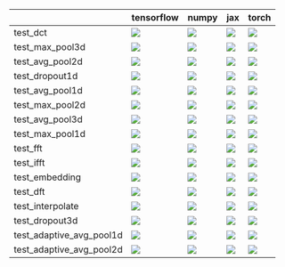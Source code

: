 |                          | tensorflow                                                                                                                                                                             | numpy                                                                                                                                                                                  | jax                                                                                                                                                                                | torch                                                                                                                                                                                  |
|:-------------------------|:---------------------------------------------------------------------------------------------------------------------------------------------------------------------------------------|:---------------------------------------------------------------------------------------------------------------------------------------------------------------------------------------|:-----------------------------------------------------------------------------------------------------------------------------------------------------------------------------------|:---------------------------------------------------------------------------------------------------------------------------------------------------------------------------------------|
| test_dct                 | <a href="https://github.com/unifyai/ivy/actions/runs/4363319640/jobs/7629285024" rel="noopener noreferrer" target="_blank"><img src=https://img.shields.io/badge/-failure-red></a>     | <a href="https://github.com/unifyai/ivy/actions/runs/4305417693/jobs/7507832191" rel="noopener noreferrer" target="_blank"><img src=https://img.shields.io/badge/-failure-red></a>     | <a href="https://github.com/unifyai/ivy/actions/runs/4363319640/jobs/7629282884" rel="noopener noreferrer" target="_blank"><img src=https://img.shields.io/badge/-failure-red></a> | <a href="https://github.com/unifyai/ivy/actions/runs/4363319640/jobs/7629287015" rel="noopener noreferrer" target="_blank"><img src=https://img.shields.io/badge/-failure-red></a>     |
| test_max_pool3d          | <a href="https://github.com/unifyai/ivy/actions/runs/4363868828/jobs/7630493535" rel="noopener noreferrer" target="_blank"><img src=https://img.shields.io/badge/-failure-red></a>     | <a href="https://github.com/unifyai/ivy/actions/runs/4363319640/jobs/7629287015" rel="noopener noreferrer" target="_blank"><img src=https://img.shields.io/badge/-failure-red></a>     | <a href="null" rel="noopener noreferrer" target="_blank"><img src=https://img.shields.io/badge/-failure-red></a>                                                                   | <a href="https://github.com/unifyai/ivy/actions/runs/4363319640/jobs/7629287606" rel="noopener noreferrer" target="_blank"><img src=https://img.shields.io/badge/-failure-red></a>     |
| test_avg_pool2d          | <a href="https://github.com/unifyai/ivy/actions/runs/4363319640/jobs/7629286396" rel="noopener noreferrer" target="_blank"><img src=https://img.shields.io/badge/-failure-red></a>     | <a href="https://github.com/unifyai/ivy/actions/" rel="noopener noreferrer" target="_blank"><img src=https://img.shields.io/badge/-failure-red></a>                                    | <a href="https://github.com/unifyai/ivy/actions/runs/4363319640/jobs/7629287606" rel="noopener noreferrer" target="_blank"><img src=https://img.shields.io/badge/-failure-red></a> | <a href="https://github.com/unifyai/ivy/actions/runs/4363319640/jobs/7629287173" rel="noopener noreferrer" target="_blank"><img src=https://img.shields.io/badge/-failure-red></a>     |
| test_dropout1d           | <a href="https://github.com/unifyai/ivy/actions/runs/4363319640/jobs/7629285909" rel="noopener noreferrer" target="_blank"><img src=https://img.shields.io/badge/-failure-red></a>     | <a href="https://github.com/unifyai/ivy/actions/runs/4305417693/jobs/7507836707" rel="noopener noreferrer" target="_blank"><img src=https://img.shields.io/badge/-failure-red></a>     | <a href="https://github.com/unifyai/ivy/actions/runs/4363319640/jobs/7629285909" rel="noopener noreferrer" target="_blank"><img src=https://img.shields.io/badge/-failure-red></a> | <a href="https://github.com/unifyai/ivy/actions/runs/4363319640/jobs/7629285757" rel="noopener noreferrer" target="_blank"><img src=https://img.shields.io/badge/-failure-red></a>     |
| test_avg_pool1d          | <a href="https://github.com/unifyai/ivy/actions/runs/4363319640/jobs/7629284749" rel="noopener noreferrer" target="_blank"><img src=https://img.shields.io/badge/-failure-red></a>     | <a href="https://github.com/unifyai/ivy/actions/runs/4305417693/jobs/7507836093" rel="noopener noreferrer" target="_blank"><img src=https://img.shields.io/badge/-failure-red></a>     | <a href="https://github.com/unifyai/ivy/actions/runs/4363319640/jobs/7629285757" rel="noopener noreferrer" target="_blank"><img src=https://img.shields.io/badge/-failure-red></a> | <a href="null" rel="noopener noreferrer" target="_blank"><img src=https://img.shields.io/badge/-failure-red></a>                                                                       |
| test_max_pool2d          | <a href="https://github.com/unifyai/ivy/actions/runs/4363319640/jobs/7629287808" rel="noopener noreferrer" target="_blank"><img src=https://img.shields.io/badge/-failure-red></a>     | <a href="null" rel="noopener noreferrer" target="_blank"><img src=https://img.shields.io/badge/-failure-red></a>                                                                       | <a href="https://github.com/unifyai/ivy/actions/runs/4363319640/jobs/7629287606" rel="noopener noreferrer" target="_blank"><img src=https://img.shields.io/badge/-failure-red></a> | <a href="null" rel="noopener noreferrer" target="_blank"><img src=https://img.shields.io/badge/-failure-red></a>                                                                       |
| test_avg_pool3d          | <a href="https://github.com/unifyai/ivy/actions/runs/4363319640/jobs/7629285470" rel="noopener noreferrer" target="_blank"><img src=https://img.shields.io/badge/-failure-red></a>     | <a href="https://github.com/unifyai/ivy/actions/runs/4363319640/jobs/7629287606" rel="noopener noreferrer" target="_blank"><img src=https://img.shields.io/badge/-failure-red></a>     | <a href="https://github.com/unifyai/ivy/actions/runs/4363319640/jobs/7629287173" rel="noopener noreferrer" target="_blank"><img src=https://img.shields.io/badge/-failure-red></a> | <a href="https://github.com/unifyai/ivy/actions/runs/4305417693/jobs/7507837621" rel="noopener noreferrer" target="_blank"><img src=https://img.shields.io/badge/-failure-red></a>     |
| test_max_pool1d          | <a href="https://github.com/unifyai/ivy/actions/runs/4363319640/jobs/7629285757" rel="noopener noreferrer" target="_blank"><img src=https://img.shields.io/badge/-failure-red></a>     | <a href="null" rel="noopener noreferrer" target="_blank"><img src=https://img.shields.io/badge/-failure-red></a>                                                                       | <a href="https://github.com/unifyai/ivy/actions/runs/4363319640/jobs/7629286396" rel="noopener noreferrer" target="_blank"><img src=https://img.shields.io/badge/-failure-red></a> | <a href="https://github.com/unifyai/ivy/actions/runs/4132490626/jobs/7141267037" rel="noopener noreferrer" target="_blank"><img src=https://img.shields.io/badge/-failure-red></a>     |
| test_fft                 | <a href="https://github.com/unifyai/ivy/actions/runs/4363319640/jobs/7629277905" rel="noopener noreferrer" target="_blank"><img src=https://img.shields.io/badge/-failure-red></a>     | <a href="https://github.com/unifyai/ivy/actions/runs/4305417693/jobs/7507839245" rel="noopener noreferrer" target="_blank"><img src=https://img.shields.io/badge/-failure-red></a>     | <a href="https://github.com/unifyai/ivy/actions/runs/4363319640/jobs/7629287173" rel="noopener noreferrer" target="_blank"><img src=https://img.shields.io/badge/-failure-red></a> | <a href="https://github.com/unifyai/ivy/actions/runs/4363319640/jobs/7629284423" rel="noopener noreferrer" target="_blank"><img src=https://img.shields.io/badge/-failure-red></a>     |
| test_ifft                | <a href="null" rel="noopener noreferrer" target="_blank"><img src=https://img.shields.io/badge/-failure-red></a>                                                                       | <a href="https://github.com/unifyai/ivy/actions/runs/4363319640/jobs/7629286396" rel="noopener noreferrer" target="_blank"><img src=https://img.shields.io/badge/-failure-red></a>     | <a href="https://github.com/unifyai/ivy/actions/runs/4363319640/jobs/7629286879" rel="noopener noreferrer" target="_blank"><img src=https://img.shields.io/badge/-failure-red></a> | <a href="https://github.com/unifyai/ivy/actions/runs/4305417693/jobs/7507833370" rel="noopener noreferrer" target="_blank"><img src=https://img.shields.io/badge/-failure-red></a>     |
| test_embedding           | <a href="https://github.com/unifyai/ivy/actions/runs/4363319640/jobs/7629286396" rel="noopener noreferrer" target="_blank"><img src=https://img.shields.io/badge/-success-success></a> | <a href="https://github.com/unifyai/ivy/actions/runs/4363319640/jobs/7629284749" rel="noopener noreferrer" target="_blank"><img src=https://img.shields.io/badge/-success-success></a> | <a href="null" rel="noopener noreferrer" target="_blank"><img src=https://img.shields.io/badge/-failure-red></a>                                                                   | <a href="https://github.com/unifyai/ivy/actions/runs/4334925510/jobs/7569146143" rel="noopener noreferrer" target="_blank"><img src=https://img.shields.io/badge/-failure-red></a>     |
| test_dft                 | <a href="null" rel="noopener noreferrer" target="_blank"><img src=https://img.shields.io/badge/-failure-red></a>                                                                       | <a href="https://github.com/unifyai/ivy/actions/" rel="noopener noreferrer" target="_blank"><img src=https://img.shields.io/badge/-failure-red></a>                                    | <a href="https://github.com/unifyai/ivy/actions/runs/4363319640/jobs/7629286879" rel="noopener noreferrer" target="_blank"><img src=https://img.shields.io/badge/-failure-red></a> | <a href="https://github.com/unifyai/ivy/actions/runs/4363319640/jobs/7629285757" rel="noopener noreferrer" target="_blank"><img src=https://img.shields.io/badge/-failure-red></a>     |
| test_interpolate         | <a href="https://github.com/unifyai/ivy/actions/runs/4363319640/jobs/7629287808" rel="noopener noreferrer" target="_blank"><img src=https://img.shields.io/badge/-success-success></a> | <a href="https://github.com/unifyai/ivy/actions/runs/4315551937/jobs/7530099834" rel="noopener noreferrer" target="_blank"><img src=https://img.shields.io/badge/-success-success></a> | <a href="https://github.com/unifyai/ivy/actions/runs/4132490626/jobs/7141258985" rel="noopener noreferrer" target="_blank"><img src=https://img.shields.io/badge/-failure-red></a> | <a href="https://github.com/unifyai/ivy/actions/runs/4363319640/jobs/7629287606" rel="noopener noreferrer" target="_blank"><img src=https://img.shields.io/badge/-success-success></a> |
| test_dropout3d           | <a href="https://github.com/unifyai/ivy/actions/runs/4363319640/jobs/7629287173" rel="noopener noreferrer" target="_blank"><img src=https://img.shields.io/badge/-failure-red></a>     | <a href="null" rel="noopener noreferrer" target="_blank"><img src=https://img.shields.io/badge/-failure-red></a>                                                                       | <a href="https://github.com/unifyai/ivy/actions/runs/4363319640/jobs/7629285757" rel="noopener noreferrer" target="_blank"><img src=https://img.shields.io/badge/-failure-red></a> | <a href="https://github.com/unifyai/ivy/actions/runs/4363319640/jobs/7629287808" rel="noopener noreferrer" target="_blank"><img src=https://img.shields.io/badge/-failure-red></a>     |
| test_adaptive_avg_pool1d | <a href="https://github.com/unifyai/ivy/actions/runs/4315551937/jobs/7530088053" rel="noopener noreferrer" target="_blank"><img src=https://img.shields.io/badge/-failure-red></a>     | <a href="null" rel="noopener noreferrer" target="_blank"><img src=https://img.shields.io/badge/-failure-red></a>                                                                       | <a href="https://github.com/unifyai/ivy/actions/runs/4322572222/jobs/7545157079" rel="noopener noreferrer" target="_blank"><img src=https://img.shields.io/badge/-failure-red></a> | <a href="https://github.com/unifyai/ivy/actions/runs/4363319640/jobs/7629287173" rel="noopener noreferrer" target="_blank"><img src=https://img.shields.io/badge/-failure-red></a>     |
| test_adaptive_avg_pool2d | <a href="https://github.com/unifyai/ivy/actions/runs/4315551937/jobs/7530088053" rel="noopener noreferrer" target="_blank"><img src=https://img.shields.io/badge/-failure-red></a>     | <a href="https://github.com/unifyai/ivy/actions/runs/4363319640/jobs/7629286879" rel="noopener noreferrer" target="_blank"><img src=https://img.shields.io/badge/-failure-red></a>     | <a href="https://github.com/unifyai/ivy/actions/runs/4363319640/jobs/7629286078" rel="noopener noreferrer" target="_blank"><img src=https://img.shields.io/badge/-failure-red></a> | <a href="https://github.com/unifyai/ivy/actions/runs/4363319640/jobs/7629286879" rel="noopener noreferrer" target="_blank"><img src=https://img.shields.io/badge/-failure-red></a>     |